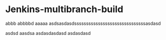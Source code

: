 # Jenkins-multibranch-build

abbb
abbbbd
aaaaa
asdsasdasdssssssssssssssssssssssssssssssasdasd

asdsd
aasdsa
asdasdasdasd
asdasdasd
